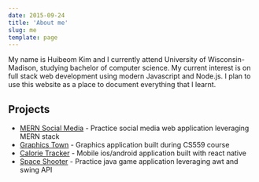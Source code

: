 ```yaml
---
date: 2015-09-24
title: 'About me'
slug: me
template: page
---
```


My name is Huibeom Kim and I currently attend University of Wisconsin-Madison, studying bachelor of computer science. My current interest is on full stack web development using modern Javascript and Node.js. I plan to use this website as a place to document everything that I learnt.

## Projects

- [MERN Social Media](https://github.com/Zerro97/mern-social-media) - Practice social media web application leveraging MERN stack
- [Graphics Town](https://github.com/Zerro97/GraphicsTown) - Graphics application built during CS559 course
- [Calorie Tracker](https://github.com/Zerro97/mern-social-media) - Mobile ios/android application built with react native
- [Space Shooter](https://github.com/Zerro97/mern-social-media) - Practice java game application leveraging awt and swing API

